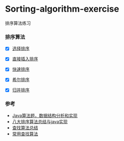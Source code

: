 # Sorting-algorithm-exercise
排序算法练习

### 排序算法


- [x] [选择排序](SelectSort.java)
- [x] [直接插入排序](InsertSort.java)
- [x] [快速排序](quickSort.java)
- [x] [希尔排序](ShellSort.java)
- [x] [归并排序](MergingSort.java)





### 参考
- [Java算法题，数据结构分析和实现](https://github.com/junicorn/Algorithm)
- [八大排序算法总结与java实现](https://github.com/iTimeTraveler/SortAlgorithms)
- [查找算法总结](https://www.zybuluo.com/guoxs/note/369750)
- [常用查找算法](http://codingxiaxw.cn/2017/01/14/66-leetcode-find/)

